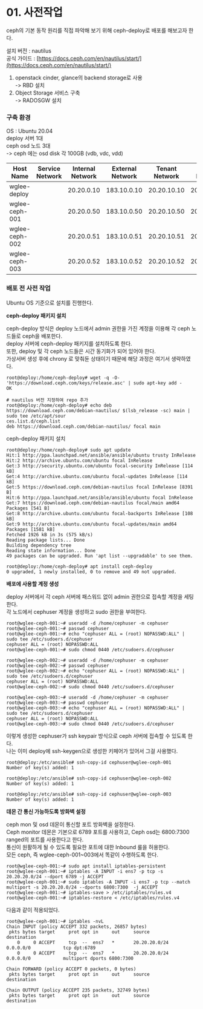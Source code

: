 # 01. 사전작업

ceph의 기본 동작 원리를 직접 파악해 보기 위해 ceph-deploy로 배포를 해보고자 한다.

설치 버전 : nautilus\
공식 가이드 : [https://docs.ceph.com/en/nautilus/start/](https://docs.ceph.com/en/nautilus/start/)

1. openstack cinder, glance의 backend storage로 사용\
   \-> RBD 설치
2. Object Storage 서비스 구축\
   \-> RADOSGW 설치

### 구축 환경

OS : Ubuntu 20.04\
deploy 서버 1대\
ceph osd 노드 3대\
\-> ceph 에는 osd disk 각 100GB (vdb, vdc, vdd)

| Host Name      | Service Network | Internal Network | External Network | Tenant Network | Storage Network |
| -------------- | --------------- | ---------------- | ---------------- | -------------- | --------------- |
| wglee-deploy   |                 | 20.20.0.10       | 183.10.0.10      | 20.20.10.10    | 20.20.20.10     |
| wglee-ceph-001 |                 | 20.20.0.50       | 183.10.0.50      | 20.20.10.50    | 20.20.20.50     |
| wglee-ceph-002 |                 | 20.20.0.51       | 183.10.0.51      | 20.20.10.51    | 20.20.20.51     |
| wglee-ceph-003 |                 | 20.20.0.52       | 183.10.0.52      | 20.20.10.52    | 20.20.20.52     |

### 배포 전 사전 작업

Ubuntu OS 기준으로 설치를 진행한다.

**ceph-deploy 패키지 설치**

ceph-deploy 방식은 deploy 노드에서 admin 권한을 가진 계정을 이용해 각 ceph 노드들로 ceph을 배포한다.\
deploy 서버에 ceph-deploy 패키지를 설치하도록 한다.\
또한, deploy 및 각 ceph 노드들은 시간 동기화가 되어 있어야 한다.\
가상서버 생성 후에 chrony 로 맞춰둔 상태이기 때문에 해당 과정은 여기서 생략하였다.

```
root@deploy:/home/ceph-deploy# wget -q -O- 'https://download.ceph.com/keys/release.asc' | sudo apt-key add -
OK

# nautilus 버전 지정하여 repo 추가
root@deploy:/home/ceph-deploy# echo deb https://download.ceph.com/debian-nautilus/ $(lsb_release -sc) main | sudo tee /etc/apt/sour
ces.list.d/ceph.list
deb https://download.ceph.com/debian-nautilus/ focal main
```

ceph-deploy 패키지 설치

```
root@deploy:/home/ceph-deploy# sudo apt update
Hit:1 http://ppa.launchpad.net/ansible/ansible/ubuntu trusty InRelease
Hit:2 http://archive.ubuntu.com/ubuntu focal InRelease
Get:3 http://security.ubuntu.com/ubuntu focal-security InRelease [114 kB]
Get:4 http://archive.ubuntu.com/ubuntu focal-updates InRelease [114 kB]
Get:5 https://download.ceph.com/debian-nautilus focal InRelease [8391 B]
Hit:6 http://ppa.launchpad.net/ansible/ansible/ubuntu focal InRelease
Get:7 https://download.ceph.com/debian-nautilus focal/main amd64 Packages [541 B]
Get:8 http://archive.ubuntu.com/ubuntu focal-backports InRelease [108 kB]
Get:9 http://archive.ubuntu.com/ubuntu focal-updates/main amd64 Packages [1581 kB]
Fetched 1926 kB in 3s (575 kB/s)
Reading package lists... Done
Building dependency tree
Reading state information... Done
49 packages can be upgraded. Run 'apt list --upgradable' to see them.

root@deploy:/home/ceph-deploy# apt install ceph-deploy
0 upgraded, 1 newly installed, 0 to remove and 49 not upgraded.
```

**배포에 사용할 계정 생성**

deploy 서버에서 각 ceph 서버에 패스워드 없이 admin 권한으로 접속할 계정을 세팅한다.\
각 노드에서 cephuser 계정을 생성하고 sudo 권한을 부여한다.

```
root@wglee-ceph-001:~# useradd -d /home/cephuser -m cephuser
root@wglee-ceph-001:~# passwd cephuser
root@wglee-ceph-001:~# echo "cephuser ALL = (root) NOPASSWD:ALL" | sudo tee /etc/sudoers.d/cephuser
cephuser ALL = (root) NOPASSWD:ALL
root@wglee-ceph-001:~# sudo chmod 0440 /etc/sudoers.d/cephuser

root@wglee-ceph-002:~# useradd -d /home/cephuser -m cephuser
root@wglee-ceph-002:~# passwd cephuser
root@wglee-ceph-002:~# echo "cephuser ALL = (root) NOPASSWD:ALL" | sudo tee /etc/sudoers.d/cephuser
cephuser ALL = (root) NOPASSWD:ALL
root@wglee-ceph-002:~# sudo chmod 0440 /etc/sudoers.d/cephuser

root@wglee-ceph-003:~# useradd -d /home/cephuser -m cephuser
root@wglee-ceph-003:~# passwd cephuser
root@wglee-ceph-003:~# echo "cephuser ALL = (root) NOPASSWD:ALL" | sudo tee /etc/sudoers.d/cephuser
cephuser ALL = (root) NOPASSWD:ALL
root@wglee-ceph-003:~# sudo chmod 0440 /etc/sudoers.d/cephuser
```

이렇게 생성한 cephuser가 ssh keypair 방식으로 ceph 서버에 접속할 수 있도록 한다.\
나는 이미 deploy에 ssh-keygen으로 생성한 키페어가 있어서 그걸 사용했다.

```
root@deploy:/etc/ansible# ssh-copy-id cephuser@wglee-ceph-001
Number of key(s) added: 1

root@deploy:/etc/ansible# ssh-copy-id cephuser@wglee-ceph-002
Number of key(s) added: 1

root@deploy:/etc/ansible# ssh-copy-id cephuser@wglee-ceph-003
Number of key(s) added: 1
```

**데몬 간 통신 가능하도록 방화벽 설정**

ceph mon 및 osd 데몬이 통신할 포트 방화벽을 설정한다.\
Ceph monitor 데몬은 기본으로 6789 포트를 사용하고, Ceph osd는 6800:7300 ranged의 포트를 사용한다고 한다.\
통신이 원활하게 될 수 있도록 필요한 포트에 대한 Inbound 룰을 허용한다.\
모든 ceph, 즉 wglee-ceph-001\~003에서 똑같이 수행하도록 한다.

```
root@wglee-ceph-001:~# sudo apt install iptables-persistent
root@wglee-ceph-001:~# iptables -A INPUT -i ens7 -p tcp -s 20.20.20.0/24 --dport 6789 -j ACCEPT
root@wglee-ceph-001:~# sudo iptables -A INPUT -i ens7 -p tcp --match multiport -s 20.20.20.0/24 --dports 6800:7300  -j ACCEPT
root@wglee-ceph-001:~# iptables-save > /etc/iptables/rules.v4
root@wglee-ceph-001:~# iptables-restore < /etc/iptables/rules.v4
```

다음과 같이 적용되었다.

```
root@wglee-ceph-001:~# iptables -nvL
Chain INPUT (policy ACCEPT 332 packets, 26857 bytes)
 pkts bytes target     prot opt in     out     source               destination
    0     0 ACCEPT     tcp  --  ens7   *       20.20.20.0/24        0.0.0.0/0            tcp dpt:6789
    0     0 ACCEPT     tcp  --  ens7   *       20.20.20.0/24        0.0.0.0/0            multiport dports 6800:7300

Chain FORWARD (policy ACCEPT 0 packets, 0 bytes)
 pkts bytes target     prot opt in     out     source               destination

Chain OUTPUT (policy ACCEPT 235 packets, 32749 bytes)
 pkts bytes target     prot opt in     out     source               destination
```
